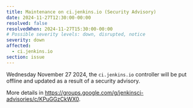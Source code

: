 ```yaml
---
title: Maintenance on ci.jenkins.io (Security Advisory)
date: 2024-11-27T12:30:00-00:00
resolved: false
resolvedWhen: 2024-11-27T15:30:00-00:00
# Possible severity levels: down, disrupted, notice
severity: down
affected:
  - ci.jenkins.io
section: issue
---
```


<!--
[Final Message]
The ci.jenkins.io controller is running with updated plugins.

[Initial message]
-->

Wednesday November 27 2024, the `ci.jenkins.io` controller will be put offline and updated as a result of a security advisory.

More details in <https://groups.google.com/g/jenkinsci-advisories/c/KPuGGzCkWX0>.
